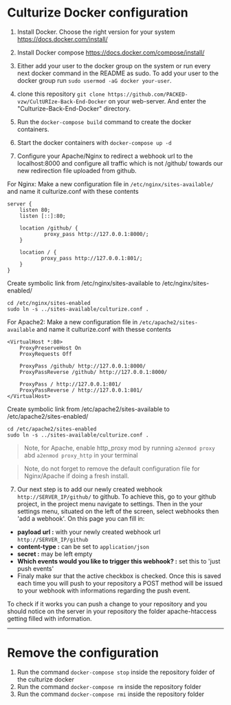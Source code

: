 # Culturize Docker configuration
1. Install Docker. 
Choose the right version for your system https://docs.docker.com/install/ 

2. Install Docker compose https://docs.docker.com/compose/install/ 

3. Either add your user to the docker group on the system or run every next docker command in the README as sudo. To add your user to the docker group run `sudo usermod -aG docker your-user`. 

4. clone this repository `git clone https://github.com/PACKED-vzw/CultURIze-Back-End-Docker` on your web-server. And enter the "Culturize-Back-End-Docker" directory.

5. Run the `docker-compose build` command to create the docker containers. 

6. Start the docker containers with `docker-compose up -d`

7. Configure your Apache/Nginx to redirect a webhook url to the localhost:8000 and configure all traffic which is not /github/ towards our new redirection file uploaded from github. 

For Nginx:
Make a new configuration file in `/etc/nginx/sites-available/` and name it culturize.conf with these contents

```
server {
    listen 80;
    listen [::]:80;

    location /github/ {
            proxy_pass http://127.0.0.1:8000/;
    }

    location / {
           proxy_pass http://127.0.0.1:801/;
    }
} 
```          
Create symbolic link from /etc/nginx/sites-available to /etc/nginx/sites-enabled/
```
cd /etc/nginx/sites-enabled
sudo ln -s ../sites-available/culturize.conf .
``` 

For Apache2:
Make a new configuration file in `/etc/apache2/sites-available` and name it culturize.conf with thesse contents
```
<VirtualHost *:80>
    ProxyPreserveHost On
    ProxyRequests Off

    ProxyPass /github/ http://127.0.0.1:8000/
    ProxyPassReverse /github/ http://127.0.0.1:8000/

    ProxyPass / http://127.0.0.1:801/
    ProxyPassReverse / http://127.0.0.1:801/
</VirtualHost>

```
Create symbolic link from /etc/apache2/sites-available to /etc/apache2/sites-enabled/ 
```
cd /etc/apache2/sites-enabled
sudo ln -s ../sites-available/culturize.conf .
``` 
> Note, for Apache, enable http_proxy mod by running `a2enmod proxy` abd `a2enmod proxy_http` in your terminal

> Note, do not forget to remove the default configuration file for Nginx/Apache if doing a fresh install. 

7. Our next step is to add our newly created webhook `http://SERVER_IP/github/` to github. 
To achieve this, go to your github project, in the project menu navigate to settings.
Then in the your settings menu, situated on the left of the screen, select webhooks
then 'add a webhook'. On this page you can fill in:
 * **payload url :** with your newly created webhook url `http://SERVER_IP/github`
 * **content-type :** can be set to `application/json`
 * **secret :** may be left empty
 * **Which events would you like to trigger this webhook? :** set this to 'just push events'
 * Finaly make sur that the active checkbox is checked.
Once this is saved each time you will push to your repository a POST method will be
issued to your webhook with informations regarding the push event.

To check if it works you can push a change to your repository and you should notice
on the server in your repository the folder apache-htaccess getting filled with information.
<!--
8. Our last step is to configure all traffic which is not /github/ towards our new redirection file uploaded
 from github. 
 

For nginx:
You can do this by adding the following lines to the file `/etc/nginx/conf.d/culturize.conf`. This rule forwards all traffic which is not /github/ towards
port 801 of our local machine, where our apache culturize redirection rules resides.

```
server {
    listen 80;
    listen [::]:80;

    location /github/ {
            proxy_pass http://127.0.0.1:8000/;
    }

    location / {
           proxy_pass http://127.0.0.1:801/;
    }
}
```


For Apache2:
```
<VirtualHost *:80>
    ProxyPreserveHost On
    ProxyRequests Off

    ProxyPass /github/ http://127.0.0.1:8000/
    ProxyPassReverse /github/ http://127.0.0.1:8000/

    ProxyPass / http://127.0.0.1:801/
    ProxyPassReverse / http://127.0.0.1:801/
</VirtualHost>
```
-->

****
# Remove the configuration
1. Run the command `docker-compose stop` inside the repository folder of the culturize docker
2. Run the command `docker-compose rm` inside the repository folder
3. Run the command `docker-compose rmi` inside the repository folder
